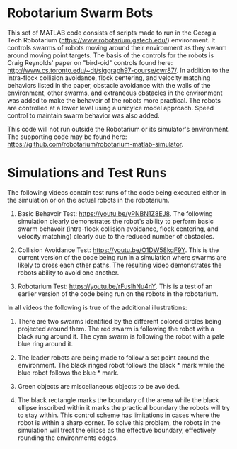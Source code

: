 # Robotarium Swarm Bots
This set of MATLAB code consists of scripts made to run in the Georgia Tech Robotarium (https://www.robotarium.gatech.edu/) environment. It controls swarms of robots moving around their environment as they swarm around moving point targets. The basis of the controls for the robots is Craig Reynolds' paper on "bird-oid" controls found here: http://www.cs.toronto.edu/~dt/siggraph97-course/cwr87/. In addition to the intra-flock collision avoidance, flock centering, and velocity matching behaviors listed in the paper, obstacle avoidance with the walls of the environment, other swarms, and extraneous obstacles in the environment was added to make the behavoir of the robots more practical. The robots are controlled at a lower level using a unicylce model approach. Speed control to maintain swarm behavior was also added. 

This code will not run outside the Robotarium or its simulator's environment. The supporting code may be found here: https://github.com/robotarium/robotarium-matlab-simulator. 

# Simulations and Test Runs
The following videos contain test runs of the code being executed either in the simulation or on the actual robots in the robotarium. 

1. Basic Behavoir Test: https://youtu.be/yPNBN1Z8EJ8. The following simulation clearly demonstrates the robot's ability to perform basic swarm behavoir (intra-flock collision avoidance, flock centering, and velocity matching) clearly due to the reduced number of obstacles.  

2. Collision Avoidance Test: https://youtu.be/O1DW58kqF9Y. This is the current version of the code being run in a simulation where swarms are likely to cross each other paths. The resulting video demonstrates the robots ability to avoid one another. 

3. Robotarium Test: https://youtu.be/rFuslhNu4nY. This is a test of an earlier version of the code being run on the robots in the robotarium. 

In all videos the following is true of the additional illustrations:

1. There are two swarms identified by the different colored circles being projected around them. The red swarm is following the robot with a black rung around it. The cyan swarm is following the robot with a pale blue ring around it. 

2. The leader robots are being made to follow a set point around the environment. The black ringed robot follows the black * mark while the blue robot follows the blue * mark. 

3. Green objects are miscellaneous objects to be avoided.  

4. The black rectangle marks the boundary of the arena while the black ellipse inscribed within it marks the practical boundary the robots will try to stay within. This control scheme has limitations in cases where the robot is within a sharp corner. To solve this problem, the robots in the simulation will treat the ellipse as the effective boundary, effectively rounding the environments edges. 
